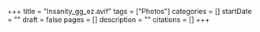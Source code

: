 +++
title = "Insanity_gg_ez.avif"
tags = ["Photos"]
categories = []
startDate = ""
draft = false
pages = []
description = ""
citations = []
+++
